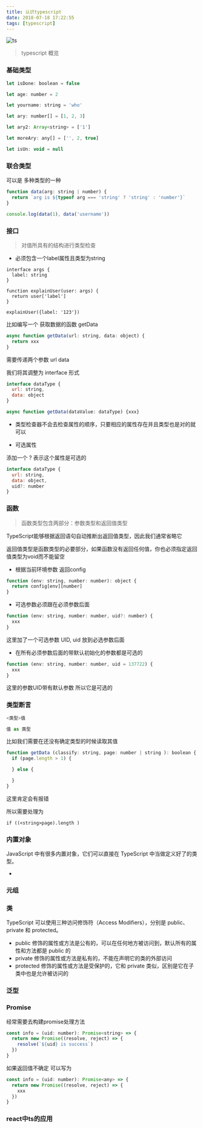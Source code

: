 ```yaml
---
title: 认识typescript
date: 2018-07-18 17:22:55
tags: [typescript]
---
```


![ts](https://user-gold-cdn.xitu.io/2018/8/31/165902737ee8f6ea?w=922&h=470&f=png&s=234130)

> typescript 概览

<!--more-->

### 基础类型

```js
let isDone: boolean = false

let age: number = 2

let yourname: string = 'who'

let ary: number[] = [1, 2, 3]

let ary2: Array<string> = ['1']

let moreAry: any[] = ['', 2, true]

let isUn: void = null
```

### 联合类型

可以是 多种类型的一种

```js
function data(arg: string | number) {
  return `arg is ${typeof arg === 'string' ? 'string' : 'number'}`
}

console.log(data(1), data('username'))
```

### 接口 

> 对值所具有的结构进行类型检查

* 必须包含一个label属性且类型为string

```
interface args {
  label: string
}

function explainUser(user: args) {
  return user['label']
}

explainUser({label: '123'})
```

比如编写一个 获取数据的函数 getData

```javascript
async function getData(url: string, data: object) {
  return xxx
}
```
需要传递两个参数 url data

我们将其调整为 interface 形式

```javascript
interface dataType {
  url: string,
  data: object
}

async function getData(dataValue: dataType) {xxx}
```

* 类型检查器不会去检查属性的顺序，只要相应的属性存在并且类型也是对的就可以

* 可选属性

添加一个 ? 表示这个属性是可选的 

```javascript
interface dataType {
  url: string,
  data: object,
  uid?: number
}
```

### 函数

> 函数类型包含两部分：参数类型和返回值类型

TypeScript能够根据返回语句自动推断出返回值类型，因此我们通常省略它

返回值类型是函数类型的必要部分，如果函数没有返回任何值，你也必须指定返回值类型为void而不能留空

* 根据当前环境参数 返回config 

```javascript
function (env: string, number: number): object {
  return config[env][number]
}
```

* 可选参数必须跟在必须参数后面

```javascript
function (env: string, number: number, uid?: number) {
  xxx
}
```

这里加了一个可选参数 UID, uid 放到必选参数后面

* 在所有必须参数后面的带默认初始化的参数都是可选的

```javascript
function (env: string, number: number, uid = 137722) {
  xxx
}
```

这里的参数UID带有默认参数 所以它是可选的

### 类型断言

```js
<类型>值 

值 as 类型
```

比如我们需要在还没有确定类型的时候读取其值

```js
function getData (classify: string, page: number | string ): boolean {
  if (page.length > 1) {

  } else {

  }
}
```
这里肯定会有报错

所以需要处理为

```
if ((<string>page).length )
```

### 内置对象

JavaScript 中有很多内置对象，它们可以直接在 TypeScript 中当做定义好了的类型。

* 


### 元组


### 类 


TypeScript 可以使用三种访问修饰符（Access Modifiers），分别是 public、private 和 protected。

* public 修饰的属性或方法是公有的，可以在任何地方被访问到，默认所有的属性和方法都是 public 的
* private 修饰的属性或方法是私有的，不能在声明它的类的外部访问
* protected 修饰的属性或方法是受保护的，它和 private 类似，区别是它在子类中也是允许被访问的


### 泛型


### Promise

经常需要去构建promise处理方法

```javascript
const info = (uid: number): Promise<string> => {
  return new Promise((resolve, reject) => {
    resolve(`${uid} is success`)
  })
}
```

如果返回值不确定 可以写为 

```javascript
const info = (uid: number): Promise<any> => {
  return new Promise((resolve, reject) => {
    xxx
  })
}
```

### react中ts的应用


